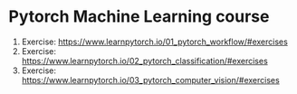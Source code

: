# Pytorch Machine Learning course


1. Exercise: https://www.learnpytorch.io/01_pytorch_workflow/#exercises
2. Exercise: https://www.learnpytorch.io/02_pytorch_classification/#exercises
3. Exercise: https://www.learnpytorch.io/03_pytorch_computer_vision/#exercises
